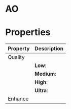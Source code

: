 # AO


# Properties


| Property | Description| 
| -------- | -----------|
| Quality |  |
| | **Low**: <desc> |
| | **Medium**: <desc> |
| | **High**: <desc> |
| | **Ultra**: <desc> |
| Enhance |  |





